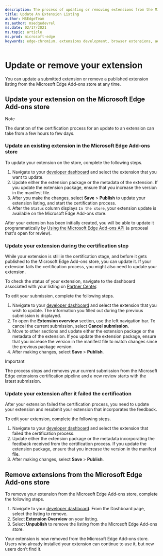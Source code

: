 ```yaml
---
description: The process of updating or removing extensions from the Microsoft Edge Add-ons store
title: Update An Extension Listing
author: MSEdgeTeam
ms.author: msedgedevrel
ms.date: 02/17/2021
ms.topic: article
ms.prod: microsoft-edge
keywords: edge-chromium, extensions development, browser extensions, add-ons, partner center, developer
---
```

# Update or remove your extension  

You can update a submitted extension or remove a published extension listing from the Microsoft Edge Add-ons store at any time.  


## Update your extension on the Microsoft Edge Add-ons store  

> [!NOTE]
> The duration of the certification process for an update to an extension can take from a few hours to few days.  

### Update an existing extension in the Microsoft Edge Add-ons store  

To update your extension on the store, complete the following steps.  

1.  Navigate to your [developer dashboard][MicrosoftPartnerCenter] and select the extension that you want to update.  
1.  Update either the extension package or the metadata of the extension.  If you update the extension package, ensure that you increase the version in the manifest file.  
1.  After you make the changes, select **Save** > **Publish** to update your extension listing, and start the certification process.  
1.  After the `Status` column displays `In the store`, your extension update is available on the Microsoft Edge Add-ons store.  

After your extension has been initially created, you will be able to update it programmatically by [Using the Microsoft Edge Add-ons API][UsingAddonsAPI] (a proposal that's open for review).

### Update your extension during the certification step  

While your extension is still in the certification stage, and before it gets published to the Microsoft Edge Add-ons store, you can update it. If your extension fails the certification process, you might also need to update your extension.    

To check the status of your extension, navigate to the dashboard associated with your listing on [Partner Center][MicrosoftPartnerCenter].  

To edit your submission, complete the following steps.  

1.  Navigate to your [developer dashboard][MicrosoftPartnerCenter] and select the extension that you wish to update.  The information you filled out during the previous submission is displayed.  
1.  To open the **Extension overview** section, use the left navigation bar.  To cancel the current submission, select **Cancel submission**.  
1.  Move to other sections and update either the extension package or the metadata of the extension.  If you update the extension package, ensure that you increase the version in the manifest file to match changes since the previous package version.  
1.  After making changes, select **Save** > **Publish**.  
    
> [!IMPORTANT]
> The process stops and removes your current submission from the Microsoft Edge extensions certification pipeline and a new review starts with the latest submission.  

### Update your extension after it failed the certification  

After your extension failed the certification process, you need to update your extension and resubmit your extension that incorporates the feedback.  

To edit your extension, complete the following steps.  

1.  Navigate to your [developer dashboard][MicrosoftPartnerCenter] and select the extension that failed the certification process.  
1.  Update either the extension package or the metadata incorporating the feedback received from the certification process.  If you update the extension package, ensure that you increase the version in the manifest file.  
1.  After making changes, select **Save** > **Publish**.  
    
## Remove extensions from the Microsoft Edge Add-ons store  

To remove your extension from the Microsoft Edge Add-ons store, complete the following steps.  

1.  Navigate to your [developer dashboard][MicrosoftPartnerCenter].  From the Dashboard page, select the listing to remove.  
1.  Select **Extension Overview** on your listing.  
1.  Select **Unpublish** to remove the listing from the Microsoft Edge Add-ons store.  
    
Your extension is now removed from the Microsoft Edge Add-ons store.  Users who already installed your extension can continue to use it, but new users don't find it.  

<!-- links -->
[UsingAddonsAPI]: api/using-addons-api.md "Using the Microsoft Edge Add-ons API | Microsoft Docs"
<!-- external links -->
[MicrosoftPartnerCenter]: https://partner.microsoft.com/dashboard/microsoftedge/public/login?ref=dd "Partner Center"  
